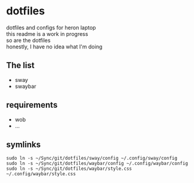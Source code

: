 # dotfiles
dotfiles and configs for heron laptop  
this readme is a work in progress  
so are the dotfiles  
honestly, I have no idea what I'm doing  

## The list
- sway  
- swaybar  

## requirements
- wob  
- ...

## symlinks
```
sudo ln -s ~/Sync/git/dotfiles/sway/config ~/.config/sway/config
sudo ln -s ~/Sync/git/dotfiles/waybar/config ~/.config/waybar/config
sudo ln -s ~/Sync/git/dotfiles/waybar/style.css ~/.config/waybar/style.css
```
